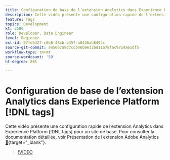 ```yaml
---
title: Configuration de base de l’extension Analytics dans Experience Platform  [!DNL tags]
description: Cette vidéo présente une configuration rapide de l’extension Analytics dans Experience Platform  [!DNL tags]  pour un site de base.
feature: Tags
topics: Development
kt: 3586
role: Developer, Data Engineer
level: Beginner
exl-id: 07fe5327-c8b8-48cb-a357-a0426ab8494c
source-git-commit: a45667a8d7ccb46b9e33bd11a78fac9714a61df5
workflow-type: tm+mt
source-wordcount: '59'
ht-degree: 86%

---
```


# Configuration de base de l’extension Analytics dans Experience Platform [!DNL tags]

Cette vidéo présente une configuration rapide de l’extension Analytics dans Experience Platform [!DNL tags] pour un site de base. Pour consulter la documentation détaillée, voir Présentation de l’extension Adobe Analytics [&#128279;](https://experienceleague.adobe.com/docs/experience-platform/tags/extensions/client/analytics/overview.html?lang=fr){target="_blank"}.

>[!VIDEO](https://video.tv.adobe.com/v/28751/?quality=12&learn=on)
